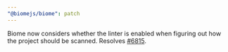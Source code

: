 ```yaml
---
"@biomejs/biome": patch
---
```


Biome now considers whether the linter is enabled when figuring out how the project should be scanned. Resolves [#6815](https://github.com/biomejs/biome/issues/6815).
